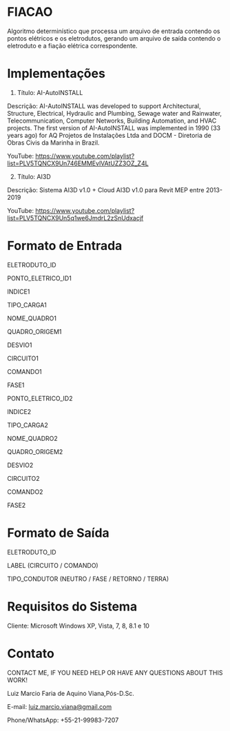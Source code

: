 # FIACAO

Algoritmo determinístico que processa um arquivo de entrada contendo os pontos elétricos e os eletrodutos, gerando um arquivo de saída contendo o eletroduto e a fiação elétrica correspondente.


# Implementações

1. Título: AI-AutoINSTALL

Descrição: AI-AutoINSTALL was developed to support Architectural, Structure, Electrical, Hydraulic and Plumbing, Sewage water and Rainwater, Telecommunication, Computer Networks, Building Automation, and HVAC projects. The first version of AI-AutoINSTALL was implemented in 1990 (33 years ago) for AQ Projetos de Instalações Ltda and DOCM - Diretoria de Obras Civis da Marinha in Brazil.

YouTube: https://www.youtube.com/playlist?list=PLV5TQNCX9Un746EMMEvlVAtUZZ3OZ_Z4L


2. Título: AI3D

Descrição: Sistema AI3D v1.0 + Cloud AI3D v1.0 para Revit MEP entre 2013-2019

YouTube: https://www.youtube.com/playlist?list=PLV5TQNCX9Un5q1we6JmdrL2zSnUdxacjf


# Formato de Entrada

ELETRODUTO_ID

PONTO_ELETRICO_ID1

INDICE1

TIPO_CARGA1

NOME_QUADRO1

QUADRO_ORIGEM1

DESVIO1

CIRCUITO1

COMANDO1

FASE1

PONTO_ELETRICO_ID2

INDICE2

TIPO_CARGA2

NOME_QUADRO2

QUADRO_ORIGEM2

DESVIO2

CIRCUITO2

COMANDO2

FASE2


# Formato de Saída

ELETRODUTO_ID

LABEL (CIRCUITO / COMANDO)

TIPO_CONDUTOR (NEUTRO / FASE / RETORNO / TERRA)


# Requisitos do Sistema

Cliente: Microsoft Windows XP, Vista, 7, 8, 8.1 e 10


# Contato

CONTACT ME, IF YOU NEED HELP OR HAVE ANY QUESTIONS ABOUT THIS WORK!

Luiz Marcio Faria de Aquino Viana,Pós-D.Sc. 

E-mail: luiz.marcio.viana@gmail.com 

Phone/WhatsApp: +55-21-99983-7207
